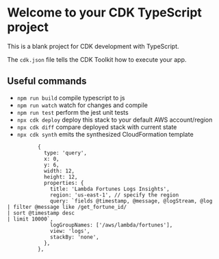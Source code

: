 # Welcome to your CDK TypeScript project

This is a blank project for CDK development with TypeScript.

The `cdk.json` file tells the CDK Toolkit how to execute your app.

## Useful commands

* `npm run build`   compile typescript to js
* `npm run watch`   watch for changes and compile
* `npm run test`    perform the jest unit tests
* `npx cdk deploy`  deploy this stack to your default AWS account/region
* `npx cdk diff`    compare deployed stack with current state
* `npx cdk synth`   emits the synthesized CloudFormation template

```
          {
            type: 'query',
            x: 0,
            y: 6,
            width: 12,
            height: 12,
            properties: {
              title: 'Lambda Fortunes Logs Insights',
              region: 'us-east-1', // specify the region
              query: `fields @timestamp, @message, @logStream, @log
| filter @message like /get_fortune_id/
| sort @timestamp desc
| limit 10000`,
              logGroupNames: ['/aws/lambda/fortunes'],
              view: 'logs',
              stackBy: 'none',
            },
          },
```

